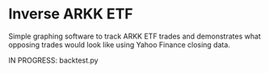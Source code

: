# Inverse ARKK ETF

Simple graphing software to track ARKK ETF trades and demonstrates what opposing trades would look like using Yahoo Finance closing data. 

IN PROGRESS: backtest.py 
